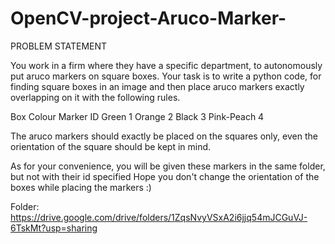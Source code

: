 # OpenCV-project-Aruco-Marker-

PROBLEM STATEMENT 

You work in a firm where they have a specific department, to autonomously put aruco markers on square boxes. Your task is to write a python code, for finding square boxes in an image and then place aruco markers exactly overlapping on it with the following rules.



Box Colour
Marker ID
Green
1
Orange
2
Black
3
Pink-Peach
4


The aruco markers should exactly be placed on the squares only, even the orientation of the square should be kept in mind.

As for your convenience, you will be given these markers in the same folder, but not with their id specified
Hope you don't change the orientation of the boxes while placing the markers :)

Folder: https://drive.google.com/drive/folders/1ZqsNvyVSxA2i6jjq54mJCGuVJ-6TskMt?usp=sharing

